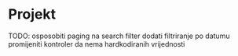 # Projekt

TODO: osposobiti paging na search filter
      dodati filtriranje po datumu
      promijeniti kontroler da nema hardkodiranih vrijednosti
      
